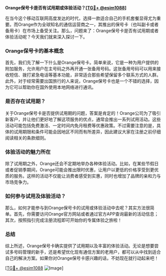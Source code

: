 **Orange保号卡是否有试用期或体验活动？[[TG💪+ @esim1088](https://t.me/s/esim1088)]**

在当今这个移动互联网高度发达的时代，选择一款适合自己的手机套餐显得尤为重要。而Orange作为全球知名的通信运营商之一，其推出的保号卡（也叫副卡或者备用卡）在市场上备受关注。那么，问题来了：Orange保号卡是否有试用期或者体验活动呢？今天我们就来深入探讨一下。

### Orange保号卡的基本概念

首先，我们先了解一下什么是Orange保号卡。简单来说，它是一种为用户提供的附加服务，允许用户在主号码之外再开通一张备用号码。这张备用号码可以用来接收短信、拨打紧急电话等基本功能，非常适合那些希望保留多个联系方式的人群。此外，对于经常需要出国旅行的人来说，Orange保号卡也是一个不错的选择，因为它可以帮助你在国外使用本地网络进行通讯。

### 是否存在试用期？

关于Orange保号卡是否提供试用期的问题，答案是肯定的！Orange公司为了吸引新客户，并让他们更好地了解这项服务的优点，通常会推出一系列试用活动。这些活动可能包括免费激活、一定时间内免月租费等优惠政策。不过需要注意的是，具体的试用期限和条件可能会因地区不同而有所差异，因此建议大家在注册之前仔细阅读相关的条款细则。

### 体验活动的魅力所在

除了试用期之外，Orange还会不定期地举办各种体验活动。比如，在某些节假日或者促销季期间，Orange可能会推出限时优惠，让用户以更低的价格享受到更优质的服务。这样的活动不仅能让消费者感受到实惠，同时也增加了品牌的亲和力与市场竞争力。

### 如何参与试用及体验活动？

那么，如何才能参与到Orange保号卡的试用或体验活动中去呢？其实方法很简单。首先，你需要访问Orange官方网站或者通过官方APP查询最新的活动信息；其次，按照指引完成注册流程即可开始你的专属体验之旅啦！

### 总结

综上所述，Orange保号卡确实提供了试用期以及丰富的体验活动。无论是想要尝试多号码管理的新手，还是希望优化现有通信方案的老用户，都可以从中找到适合自己的解决方案。如果你对Orange保号卡感兴趣的话，不妨现在就行动起来吧！

[[TG💪+ @esim1088](https://t.me/s/esim1088) ![Image](https://i.postimg.cc/4NQfJmqS/Snipaste-2025-05-13-00-14-12.png)]